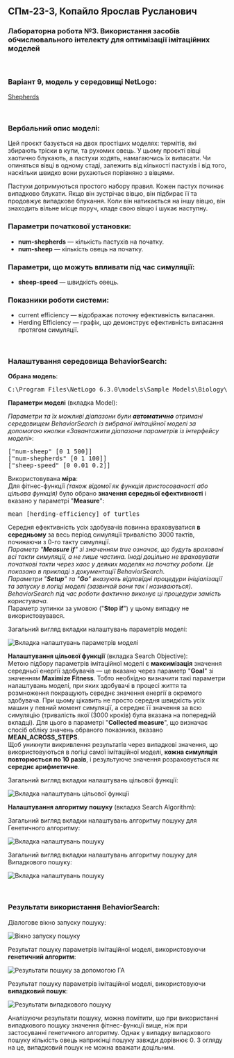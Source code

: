 ## СПм-23-3, Копайло Ярослав Русланович
### Лабораторна робота №**3**. Використання засобів обчислювального інтелекту для оптимізації імітаційних моделей

<br>

### Варіант 9, модель у середовищі NetLogo:
[Shepherds](http://www.netlogoweb.org/launch#http://www.netlogoweb.org/assets/modelslib/Sample%20Models/Biology/Shepherds.nlogo)

<br>

### Вербальний опис моделі:
Цей проєкт базується на двох простіших моделях: термітів, які збирають тріски в купи, та рухомих овець. У цьому проєкті вівці хаотично блукають, а пастухи ходять, намагаючись їх випасати. Чи опиняться вівці в одному стаді, залежить від кількості пастухів і від того, наскільки швидко вони рухаються порівняно з вівцями.

Пастухи дотримуються простого набору правил. Кожен пастух починає випадково блукати. Якщо він зустрічає вівцю, він підбирає її та продовжує випадкове блукання. Коли він натикається на іншу вівцю, він знаходить вільне місце поруч, кладе свою вівцю і шукає наступну.

### Параметри початкової установки:
- **num-shepherds** — кількість пастухів на початку.
- **num-sheep** — кількість овець на початку.

### Параметри, що можуть впливати під час симуляції:
- **sheep-speed** — швидкість овець.

### Показники роботи системи:
- current efficiency — відображає поточну ефективність випасання.
- Herding Efficiency — графік, що демонструє ефективність випасання протягом симуляції.

<br>

### Налаштування середовища BehaviorSearch:

**Обрана модель**:
<pre>
C:\Program Files\NetLogo 6.3.0\models\Sample Models\Biology\Shepherds.nlogo
</pre>

**Параметри моделі** (вкладка Model):

*Параметри та їх можливі діапазони були **автоматично** отримані середовищем BehaviorSearch із вибраної імітаційної моделі за допомогою кнопки «Завантажити діапазони параметрів із інтерфейсу моделі»*:

<pre>
["num-sheep" [0 1 500]]
["num-shepherds" [0 1 100]]
["sheep-speed" [0 0.01 0.2]]
</pre>

Використовувана **міра**:  
Для фітнес-функції *(також відомої як функція пристосованості або цільова функція)* було обрано **значення середньої ефективності** і вказано у параметрі "**Measure**":
<pre>
mean [herding-efficiency] of turtles
</pre>

Середня ефективність усіх здобувачів повинна враховуватися **в середньому** за весь період симуляції тривалістю 3000 тактів, починаючи з 0-го такту симуляції.  
*Параметр "**Measure if**" зі значенням true означає, що будуть враховані всі такти симуляції, а не лише частина. Іноді доцільно не враховувати початкові такти через хаос у деяких моделях на початку роботи. Це показано в прикладі з документації BehaviorSearch.  
Параметри "**Setup**" та "**Go**" вказують відповідні процедури ініціалізації та запуску в логіці моделі (зазвичай вони так і називаються). BehaviorSearch під час роботи фактично виконує ці процедури замість користувача.*  
Параметр зупинки за умовою ("**Stop if**") у цьому випадку не використовувався.

Загальний вигляд вкладки налаштувань параметрів моделі:

![Вкладка налаштувань параметрів моделі](parameters.png)

**Налаштування цільової функції** (вкладка Search Objective):  
Метою підбору параметрів імітаційної моделі є **максимізація** значення середньої енергії здобувачів — це вказано через параметр "**Goal**" зі значенням **Maximize Fitness**. Тобто необхідно визначити такі параметри налаштувань моделі, при яких здобувачі в процесі життя та розмноження покращують середнє значення енергії в окремого здобувача. При цьому цікавить не просто середня швидкість усіх машин у певний момент симуляції, а середнє її значення за всю симуляцію (тривалість якої (3000 кроків) була вказана на попередній вкладці). Для цього в параметрі "**Collected measure**", що визначає спосіб обліку значень обраного показника, вказано **MEAN_ACROSS_STEPS**.  
Щоб уникнути викривлення результатів через випадкові значення, що використовуються в логіці самої імітаційної моделі, **кожна симуляція повторюється по 10 разів**, і результуюче значення розраховується як **середнє арифметичне**.

Загальний вигляд вкладки налаштувань цільової функції:

![Вкладка налаштувань цільової функції](objective.png)

**Налаштування алгоритму пошуку** (вкладка Search Algorithm):

Загальний вигляд вкладки налаштувань алгоритму пошуку для Генетичного алгоритму:

![Вкладка налаштувань пошуку](search_ga.png)

Загальний вигляд вкладки налаштувань алгоритму пошуку для Випадкового пошуку:

![Вкладка налаштувань пошуку](search_rs.png)

<br>

### Результати використання BehaviorSearch:

Діалогове вікно запуску пошуку:

![Вікно запуску пошуку](dialog.png)

Результат пошуку параметрів імітаційної моделі, використовуючи **генетичний алгоритм**:

![Результати пошуку за допомогою ГА](result-ga.png)

Результат пошуку параметрів імітаційної моделі, використовуючи **випадковий пошук**:

![Результати випадкового пошуку](result-rs.png)

Аналізуючи результати пошуку, можна помітити, що при використанні випадкового пошуку значення фітнес-функції вище, ніж при застосуванні генетичного алгоритму. Однак у випадку випадкового пошуку кількість овець наприкінці пошуку завжди дорівнює 0. З огляду на це, випадковий пошук не можна вважати доцільним.

